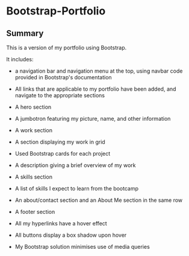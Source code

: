 # Bootstrap-Portfolio

## Summary

This is a version of my portfolio using Bootstrap. 

It includes: 

- a navigation bar and navigation menu at the top, using navbar code provided in Bootstrap's documentation

- All links that are applicable to my portfolio have been added, and navigate to the appropriate sections

- A hero section 

- A jumbotron featuring my picture, name, and other information

- A work section

- A section displaying my work in grid

<!-- If you need to use placeholder image use placehold.coLinks to an external site. -->

- Used Bootstrap cards for each project

- A description giving a brief overview of my work

<!-- Each project will eventually link to your class project work! -->

- A skills section

- A list of skills I expect to learn from the bootcamp

- An about/contact section and an About Me section in the same row

- A footer section

- All my hyperlinks have a hover effect

- All buttons display a box shadow upon hover

- My Bootstrap solution minimises use of media queries
